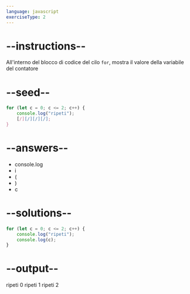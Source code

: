 ```yaml
---
language: javascript
exerciseType: 2
---
```


# --instructions--

All'interno del blocco di codice del cilo `for`, mostra il valore della variabile del contatore

# --seed--

```javascript
for (let c = 0; c <= 2; c++) {
    console.log("ripeti");
    [/][/][/][/];
}
```

# --answers--

- console.log
- i
- (
- )
- c

# --solutions--

```javascript
for (let c = 0; c <= 2; c++) {
    console.log("ripeti");
    console.log(c);
}
```

# --output--

ripeti
0
ripeti
1
ripeti
2
